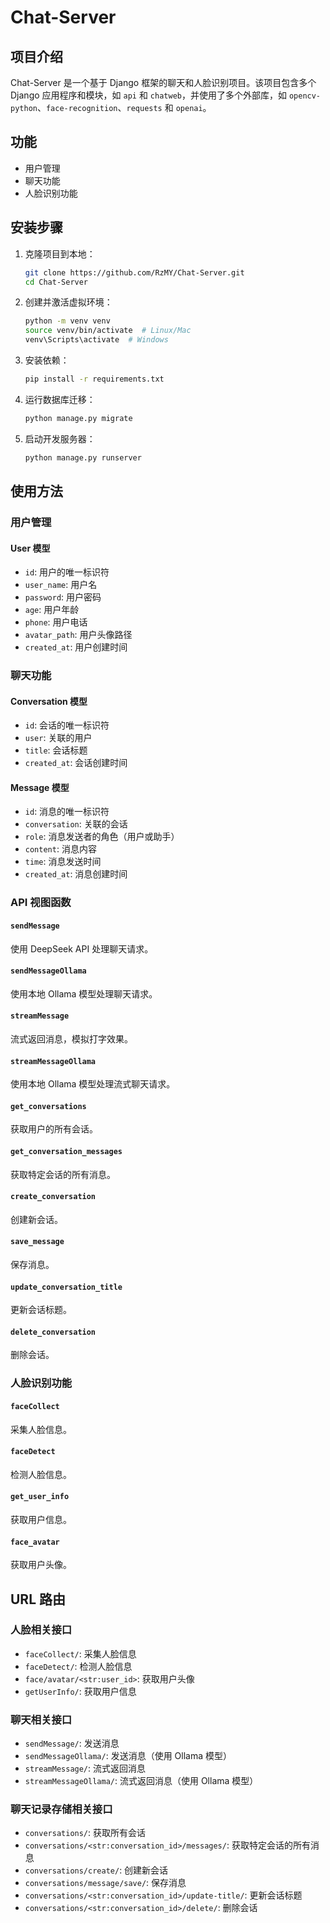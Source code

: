 # Chat-Server

## 项目介绍

Chat-Server 是一个基于 Django 框架的聊天和人脸识别项目。该项目包含多个 Django 应用程序和模块，如 `api` 和 `chatweb`，并使用了多个外部库，如 `opencv-python`、`face-recognition`、`requests` 和 `openai`。

## 功能

- 用户管理
- 聊天功能
- 人脸识别功能

## 安装步骤

1. 克隆项目到本地：
   ```bash
   git clone https://github.com/RzMY/Chat-Server.git
   cd Chat-Server
   ```

2. 创建并激活虚拟环境：
   ```bash
   python -m venv venv
   source venv/bin/activate  # Linux/Mac
   venv\Scripts\activate  # Windows
   ```

3. 安装依赖：
   ```bash
   pip install -r requirements.txt
   ```

4. 运行数据库迁移：
   ```bash
   python manage.py migrate
   ```

5. 启动开发服务器：
   ```bash
   python manage.py runserver
   ```

## 使用方法

### 用户管理

#### User 模型

- `id`: 用户的唯一标识符
- `user_name`: 用户名
- `password`: 用户密码
- `age`: 用户年龄
- `phone`: 用户电话
- `avatar_path`: 用户头像路径
- `created_at`: 用户创建时间

### 聊天功能

#### Conversation 模型

- `id`: 会话的唯一标识符
- `user`: 关联的用户
- `title`: 会话标题
- `created_at`: 会话创建时间

#### Message 模型

- `id`: 消息的唯一标识符
- `conversation`: 关联的会话
- `role`: 消息发送者的角色（用户或助手）
- `content`: 消息内容
- `time`: 消息发送时间
- `created_at`: 消息创建时间

### API 视图函数

#### `sendMessage`

使用 DeepSeek API 处理聊天请求。

#### `sendMessageOllama`

使用本地 Ollama 模型处理聊天请求。

#### `streamMessage`

流式返回消息，模拟打字效果。

#### `streamMessageOllama`

使用本地 Ollama 模型处理流式聊天请求。

#### `get_conversations`

获取用户的所有会话。

#### `get_conversation_messages`

获取特定会话的所有消息。

#### `create_conversation`

创建新会话。

#### `save_message`

保存消息。

#### `update_conversation_title`

更新会话标题。

#### `delete_conversation`

删除会话。

### 人脸识别功能

#### `faceCollect`

采集人脸信息。

#### `faceDetect`

检测人脸信息。

#### `get_user_info`

获取用户信息。

#### `face_avatar`

获取用户头像。

## URL 路由

### 人脸相关接口

- `faceCollect/`: 采集人脸信息
- `faceDetect/`: 检测人脸信息
- `face/avatar/<str:user_id>`: 获取用户头像
- `getUserInfo/`: 获取用户信息

### 聊天相关接口

- `sendMessage/`: 发送消息
- `sendMessageOllama/`: 发送消息（使用 Ollama 模型）
- `streamMessage/`: 流式返回消息
- `streamMessageOllama/`: 流式返回消息（使用 Ollama 模型）

### 聊天记录存储相关接口

- `conversations/`: 获取所有会话
- `conversations/<str:conversation_id>/messages/`: 获取特定会话的所有消息
- `conversations/create/`: 创建新会话
- `conversations/message/save/`: 保存消息
- `conversations/<str:conversation_id>/update-title/`: 更新会话标题
- `conversations/<str:conversation_id>/delete/`: 删除会话
